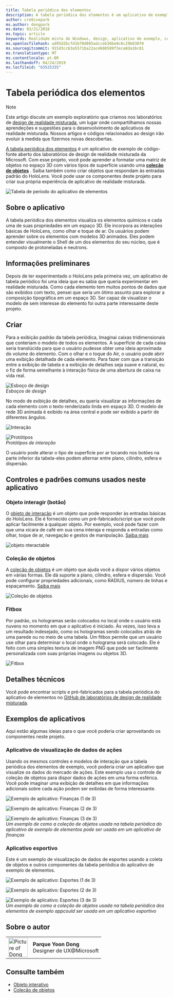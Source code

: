```yaml
---
title: Tabela periódica dos elementos
description: A tabela periódica dos elementos é um aplicativo de exemplo de software livre dos laboratórios de design da realidade misturada da Microsoft, em que você pode aprender a criar uma matriz de objetos no espaço 3D com vários tipos de superfície usando uma coleção de objetos.
author: cre8ivepark
ms.author: dongpark
ms.date: 03/21/2018
ms.topic: article
keywords: Realidade mista do Windows, design, aplicativo de exemplo, controles
ms.openlocfilehash: ad95d2bcfd1b70d805adcceb36be0c6c29b838f0
ms.sourcegitcommit: 915d3cc63a5571ba22ac4608589f3eca8da1bc81
ms.translationtype: MT
ms.contentlocale: pt-BR
ms.lasthandoff: 04/24/2019
ms.locfileid: "63525335"
---
```

# <a name="periodic-table-of-the-elements"></a>Tabela periódica dos elementos

>[!NOTE]
>Este artigo discute um exemplo exploratório que criamos nos laboratórios de [design de realidade misturada](https://github.com/Microsoft/MRDesignLabs_Unity), um lugar onde compartilhamos nossas aprendeções e sugestões para o desenvolvimento de aplicativos de realidade misturada. Nossos artigos e códigos relacionados ao design irão evoluir à medida que fizermos novas descobertas.

[A tabela periódica dos elementos](https://github.com/Microsoft/MRDesignLabs_Unity_PeriodicTable) é um aplicativo de exemplo de código-fonte aberto dos laboratórios de design de realidade misturada da Microsoft. Com esse projeto, você pode aprender a formatar uma matriz de objetos no espaço 3D com vários tipos de superfície usando uma **[coleção de objetos](object-collection.md)** . Saiba também como criar objetos que respondam às entradas padrão do HoloLens. Você pode usar os componentes deste projeto para criar sua própria experiência de aplicativo de realidade misturada.

![Tabela de período do aplicativo de elementos](images/640px-periodictable-hero.jpg)

## <a name="about-the-app"></a>Sobre o aplicativo

A tabela periódica dos elementos visualiza os elementos químicos e cada uma de suas propriedades em um espaço 3D. Ele incorpora as interações básicas de HoloLens, como olhar e toque de ar. Os usuários podem aprender sobre os elementos com modelos 3D animados. Eles podem entender visualmente o Shell de um dos elementos do seu núcleo, que é composto de protoneladas e neutrons.

## <a name="background"></a>Informações preliminares

Depois de ter experimentado o HoloLens pela primeira vez, um aplicativo de tabela periódico foi uma ideia que eu sabia que queria experimentar em realidade misturada. Como cada elemento tem muitos pontos de dados que são exibidos com texto, pensei que seria um ótimo assunto para explorar a composição tipográfica em um espaço 3D. Ser capaz de visualizar o modelo de sem interesse do elemento foi outra parte interessante deste projeto.

## <a name="design"></a>Criar

Para a exibição padrão da tabela periódica, Imaginai caixas tridimensionais que conteriam o modelo de todos os elementos. A superfície de cada caixa seria translúcida para que o usuário pudesse obter uma ideia aproximada do volume do elemento. Com o olhar e o toque do Air, o usuário pode abrir uma exibição detalhada de cada elemento. Para fazer com que a transição entre a exibição de tabela e a exibição de detalhes seja suave e natural, eu o fiz de forma semelhante à interação física de uma abertura de caixa na vida real.

![Esboço de design](images/640px-sketch20170406.jpg)<br>
*Esboços de design*

No modo de exibição de detalhes, eu queria visualizar as informações de cada elemento com o texto renderizado linda em espaço 3D. O modelo de rede 3D animada é exibido na área central e pode ser exibido a partir de diferentes ângulos.

![Interação](images/640px-periodictable-interaction.jpg)

![Protótipos](images/640px-periodictable-prototypes.jpg)<br>
*Protótipos de interação*

O usuário pode alterar o tipo de superfície por ar tocando nos botões na parte inferior da tabela-eles podem alternar entre plano, cilindro, esfera e dispersão.

## <a name="common-controls-and-patterns-used-in-this-app"></a>Controles e padrões comuns usados neste aplicativo

### <a name="interactable-object-button"></a>Objeto interagir (botão)

O [objeto de interação](interactable-object.md) é um objeto que pode responder às entradas básicas do HoloLens. Ele é fornecido como um pré-fabricado/script que você pode aplicar facilmente a qualquer objeto. Por exemplo, você pode fazer com que uma xícara de café em sua cena interaja e responda a entradas como olhar, toque de ar, navegação e gestos de manipulação. [Saiba mais](interactable-object.md)

![objeto nteractable](images/640px-periodictable-interactableobject.jpg)

### <a name="object-collection"></a>Coleção de objetos

A [coleção de objetos](object-collection.md) é um objeto que ajuda você a dispor vários objetos em várias formas. Ele dá suporte a plano, cilindro, esfera e dispersão. Você pode configurar propriedades adicionais, como RADIUS, número de linhas e espaçamento. [Saiba mais](object-collection.md)

![Coleção de objetos](images/640px-periodictable-collections.jpg)

### <a name="fitbox"></a>Fitbox

Por padrão, os hologramas serão colocados no local onde o usuário está nuvens no momento em que o aplicativo é iniciado. Às vezes, isso leva a um resultado indesejado, como os hologramas sendo colocados atrás de uma parede ou no meio de uma tabela. Um fitbox permite que um usuário use olhar para determinar o local onde o holograma será colocado. Ele é feito com uma simples textura de imagem PNG que pode ser facilmente personalizada com suas próprias imagens ou objetos 3D.

![Fitbox](images/450px-periodictable-fitbox.jpg)

## <a name="technical-details"></a>Detalhes técnicos

Você pode encontrar scripts e pré-fabricados para a tabela periódica do aplicativo de elementos no [GitHub de laboratórios de design de realidade misturada](https://github.com/Microsoft/MRDesignLabs_Unity_PeriodicTable).

## <a name="application-examples"></a>Exemplos de aplicativos

Aqui estão algumas ideias para o que você poderia criar aproveitando os componentes neste projeto.

### <a name="stock-data-visualization-app"></a>Aplicativo de visualização de dados de ações

Usando os mesmos controles e modelos de interação que a tabela periódica dos elementos de exemplo, você poderia criar um aplicativo que visualize os dados do mercado de ações. Este exemplo usa o controle de coleção de objetos para dispor dados de ações em uma forma esférica. Você pode imaginar uma exibição de detalhes em que informações adicionais sobre cada ação podem ser exibidas de forma interessante.

![Exemplo de aplicativo: Finanças (1 de 3)](images/640px-periodictable-applicationexamples-finance1.jpg)

![Exemplo de aplicativo: Finanças (2 de 3)](images/640px-periodictable-applicationexamples-finance2.jpg)

![Exemplo de aplicativo: Finanças (3 de 3)](images/640px-periodictable-applicationexamples-finance3.jpg)<br>
*Um exemplo de como a coleção de objetos usada na tabela periódica do aplicativo de exemplo de elementos pode ser usada em um aplicativo de finanças*

### <a name="sports-app"></a>Aplicativo esportivo

Este é um exemplo de visualização de dados de esportes usando a coleta de objetos e outros componentes da tabela periódica do aplicativo de exemplo de elementos.

![Exemplo de aplicativo: Esportes (1 de 3)](images/640px-periodictable-applicationexamples-sports0.jpg)

![Exemplo de aplicativo: Esportes (2 de 3)](images/640px-periodictable-applicationexamples-sports1.jpg)

![Exemplo de aplicativo: Esportes (3 de 3)](images/640px-periodictable-applicationexamples-sports3.jpg)<br>
*Um exemplo de como a coleção de objetos usada na tabela periódica dos elementos de exemplo appcould ser usada em um aplicativo esportivo*

## <a name="about-the-author"></a>Sobre o autor

<table style="border-collapse:collapse" padding-left="0px">
<tr>
<td style="border-style: none" width="60px"><img alt="Picture of Dong Yoon Park" width="60" height="60" src="images/dongyoonpark.jpg"></td>
<td style="border-style: none"><b>Parque Yoon Dong</b><br>Designer de UX@Microsoft</td>
</tr>
</table>

## <a name="see-also"></a>Consulte também

* [Objeto interativo](interactable-object.md)
* [Coleção de objetos](object-collection.md)

